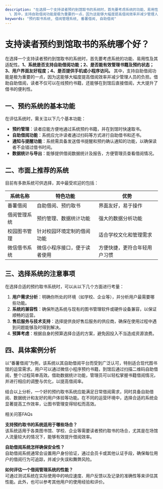 ```yaml
---
description: "在选择一个支持读者预约到馆取书的系统时，首先要考虑系统的功能、易用性及其适配性。**1、系统是否支持自助借阅功能；2、是否能有效管理书籍及预约状态；3、用户界面友好程度；4、是否提供手机或小程序访问。**\
  \ 其中，支持自助借阅功能是极为重要的一点，因为这能够大幅度提高借阅效率并减少管理人员的负担。借助自助借阅，读者不仅可以在线预约书籍，还能够在到馆后直接借阅，大大提升了借书的便利性。"
keywords: "预约取书系统, 借阅管理系统, 番薯借阅, 自助借阅"
---
```

# 支持读者预约到馆取书的系统哪个好？

在选择一个支持读者预约到馆取书的系统时，首先要考虑系统的功能、易用性及其适配性。**1、系统是否支持自助借阅功能；2、是否能有效管理书籍及预约状态；3、用户界面友好程度；4、是否提供手机或小程序访问。** 其中，支持自助借阅功能是极为重要的一点，因为这能够大幅度提高借阅效率并减少管理人员的负担。借助自助借阅，读者不仅可以在线预约书籍，还能够在到馆后直接借阅，大大提升了借书的便利性。

## **一、预约系统的基本功能**

在评估系统时，需关注以下几个基本功能：

- **预约管理**：读者应能方便地通过系统预约书籍，并在到馆时快速取书。
- **自助借阅功能**：系统应允许读者通过扫码等方式进行自助借书和还书。
- **通知与提醒功能**：系统需具备发送借书提醒和预约确认通知的功能，以确保读者不会错过借书时间。
- **数据统计与导出**：能够提供借阅数据统计及报告，方便管理员查看借阅情况。

## **二、市面上推荐的系统**

目前有多款系统可供选择，其中最受欢迎的包括：

| 系统名称          | 特色功能                         | 优势                           |
|-------------------|----------------------------------|--------------------------------|
| 番薯借阅          | 自助借阅、预约取书               | 界面友好，易于操作            |
| 借阅管理系统      | 预约管理、数据统计功能           | 强大的数据分析功能            |
| 校园图书管理      | 针对校园环境定制的借阅功能       | 适合学校文化和管理需求        |
| 微信借书系统      | 微信小程序接口，便于读者使用     | 方便快捷，更符合年轻用户习惯  |

## **三、选择系统的注意事项**

在选择合适的预约取书系统时，可以从以下几个方面进行考量：

1. **用户需求分析**：明确你所处的环境（如学校、企业等），并分析用户最需要哪些功能。
2. **系统的兼容性**：确保所选系统与现有的图书管理软件或硬件设备兼容，以保证顺畅的运营。
3. **售后服务与技术支持**：选择提供良好售后服务的供应商，确保在使用过程中遇到问题能够及时得到解决。
4. **预算考虑**：根据自身的预算选择合适的方案，避免因投入不当造成资源浪费。

## **四、具体案例分析**

以“番薯借阅”为例，该系统以其自助借阅平台而受到广泛认可，特别适合现代图书馆的运营需求。用户可以通过微信小程序预约书籍，到馆后通过扫描二维码自助借阅，整个过程简单高效。借助数据统计功能，管理员可以轻松掌握书籍借阅情况，并进行相应的调整与优化，以提高借阅率。

结合以上分析，一个好的预约取书系统应能满足日常借阅需求，同时具备自助借阅、数据统计和友好的用户体验等功能。在不同的运营环境中，选择合适的系统会显著提高工作效率，让图书管理变得轻松而高效。

相关问答FAQs

**支持预约取书的系统适用于哪些场合？**  
该系统适用于各类图书馆、学校、企业等需要读者预约取书的场合，尤其是在场馆人流量较大的情况下，能够有效提升借阅效率。

**自助借阅系统怎样确保安全性？**  
自助借阅系统通常会设置用户身份验证，通过会员卡或其他认证手段，确保每位用户的借阅行为可追踪，并减少失误和舞弊风险。

**如何评估一个借阅管理系统的性能？**  
可通过测试系统在实际使用中的响应速度、用户反馈以及记录的准确性等来评估其性能。此外，也可以参考其他用户的使用经验和评价。

